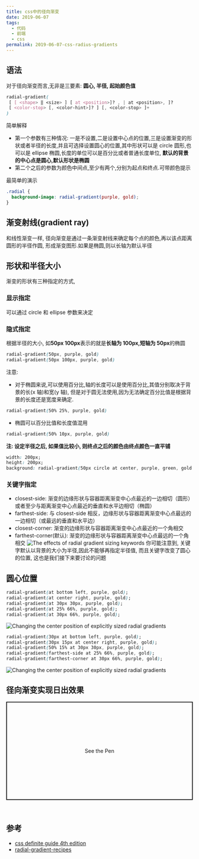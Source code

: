 ```yaml
---
title: css中的径向渐变
date: 2019-06-07
tags:
  - 代码
  - 前端
  - css
permalink: 2019-06-07-css-radius-gradients
---
```


## 语法

对于径向渐变而言,无非是三要素: **圆心, 半径, 起始颜色值**

```css
radial-gradient(
 [ [ <shape> ‖ <size> ] [ at <position>]? , | at <position>, ]?
 [ <color-stop> [, <color-hint>]? ] [, <color-stop> ]+
)
```

简单解释

- 第一个参数有三种情况: 一是不设置,二是设置中心点的位置,三是设置渐变的形状或者半径的长度,并且可选择设置圆心的位置,其中形状可以是 circle 圆形,也可以是 ellipse 椭圆,长度的单位可以是百分比或者普通长度单位, **默认的背景的中心点是圆心,默认形状是椭圆**
- 第二个之后的参数为颜色中间点,至少有两个,分别为起点和终点.可带颜色提示

最简单的演示

```css
.radial {
  background-image: radial-gradient(purple, gold);
}
```

## 渐变射线(gradient ray)

和线性渐变一样, 径向渐变是通过一条渐变射线来确定每个点的颜色,再以该点距离圆形的半径作圆, 形成渐变图形.如果是椭圆,则以长轴为默认半径

## 形状和半径大小

渐变的形状有三种指定的方式,

### 显示指定

可以通过 circle 和 ellipse 参数来决定

### 隐式指定

根据半径的大小, 如**50px 100px**表示的就是**长轴为 100px,短轴为 50px**的椭圆

```css
radial-gradient(50px, purple, gold)
radial-gradient(50px 100px, purple, gold)
```

注意:

- 对于椭圆来说,可以使用百分比,轴的长度可以是使用百分比,其值分别取决于背景的长(x 轴)和宽(y 轴), 但是对于圆无法使用,因为无法确定百分比值是根据背景的长度还是宽度来确定.

```css
radial-gradient(50% 25%, purple, gold)
```

- 椭圆可以百分比值和长度值混用

```css
radial-gradient(50% 10px, purple, gold)
```

**注: 设定半径之后, 如果值比较小, 则终点之后的颜色由终点颜色一直平铺**

```css
width: 200px;
height: 200px;
background: radial-gradient(50px circle at center, purple, green, gold 80px);
```

### 关键字指定

- closest-side: 渐变的边缘形状与容器距离渐变中心点最近的一边相切（圆形）或者至少与距离渐变中心点最近的垂直和水平边相切（椭圆）
- farthest-side: 与 closest-side 相反，边缘形状与容器距离渐变中心点最远的一边相切（或最远的垂直和水平边）
- closest-corner: 渐变的边缘形状与容器距离渐变中心点最近的一个角相交
- farthest-corner(默认): 渐变的边缘形状与容器距离渐变中心点最远的一个角相交
  ![The effects of radial gradient sizing keywords](http://blog.chenxiaoyao.cn/image/2019-06-07-radial-gradient/The%20effects%20of%20radial%20gradient%20sizing%20keywords.png)
  你可能注意到, 关键字默认以背景的大小为半径,因此不能够再指定半径值, 而且关键字改变了圆心的位置, 这也是我们接下来要讨论的问题

## 圆心位置

```css
radial-gradient(at bottom left, purple, gold);
radial-gradient(at center right, purple, gold);
radial-gradient(at 30px 30px, purple, gold);
radial-gradient(at 25% 66%, purple, gold);
radial-gradient(at 30px 66%, purple, gold);
```

![Changing the center position of explicitly sized radial gradients](http://blog.chenxiaoyao.cn/image/2019-06-07-radial-gradient/Changing%20the%20center%20position%20of%20radial%20gradients.png)

```css
radial-gradient(30px at bottom left, purple, gold);
radial-gradient(30px 15px at center right, purple, gold);
radial-gradient(50% 15% at 30px 30px, purple, gold);
radial-gradient(farthest-side at 25% 66%, purple, gold);
radial-gradient(farthest-corner at 30px 66%, purple, gold);
```

![Changing the center position of explicitly sized radial gradients](http://blog.chenxiaoyao.cn/image/2019-06-07-radial-gradient/Changing%20the%20center%20position%20of%20explicitly%20sized%20radial%20gradients.png)

## 径向渐变实现日出效果

<p class="codepen" data-height="265" data-theme-id="0" data-default-tab="css,result" data-user="okra" data-slug-hash="nlsJL" style="height: 265px; box-sizing: border-box; display: flex; align-items: center; justify-content: center; border: 2px solid; margin: 1em 0; padding: 1em;" data-pen-title="CSS Sunset Sunrise">
  <span>See the Pen <a href="https://codepen.io/okra/pen/nlsJL"></a></span></p><br />

## 参考

- [css definite guide 4th edition](https://www.amazon.com/CSS-Definitive-Guide-Visual-Presentation/dp/1449393195)
- [radial-gradient-recipes](https://css-tricks.com/radial-gradient-recipes)
